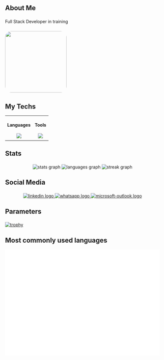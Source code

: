 <h2 align="left">About Me</h2>


###

<p align="left">Full Stack Developer in training</p>

###

<!--  <div align="left">
<img height="120" width="120" src="https://media0.giphy.com/media/v1.Y2lkPTc5MGI3NjExeW9uOHR3MjcwdHJraHh6NmV0NG9iMzA0MnFtc3c3d2M1YzRleTF2cSZlcD12MV9pbnRlcm5hbF9naWZfYnlfaWQmY3Q9Zw/xUA7bdpLxQhsSQdyog/giphy.webp"  />
</div> -->

<!-- <div align="left">
  <img height="120" width="120" 
src="https://media4.giphy.com/media/v1.Y2lkPTc5MGI3NjExNzBmY3pxbGY2NGdpYWRmbXBobGZ0NjZ3eHd2azJmamg3N20xOHE3bSZlcD12MV9pbnRlcm5hbF9naWZfYnlfaWQmY3Q9Zw/tuCFp8rod0x3O/giphy.gif"  />
</div> -->

<div align="left">
  <img height="200" width="200" 
    src="https://media0.giphy.com/media/v1.Y2lkPTc5MGI3NjExa2VkYnAyeHFucnF6cjhjOG83OWN1b2E5YmQ0cGQ1N2lscGU3ZWgwOSZlcD12MV9pbnRlcm5hbF9naWZfYnlfaWQmY3Q9Zw/wzWxTUiXRQDYc/giphy.gif"
    style="border-radius: 20px"
  />
</div>

<h2 align="left">My Techs</h2>

<table align="center">
  <tr>
    <td align="center">
      <h4>Languages</h4>
      <img src="https://skillicons.dev/icons?i=py,java,php,ts,js,html,css&perline=4" />
    </td>
    <td align="center">
      <h4>Tools</h4>
      <img src="https://skillicons.dev/icons?i=mongodb,mysql,postgres,aws,gcp,docker,nodejs,postman,react,notion&perline=5" />
    </td>
  </tr>
</table>


###

<h2 align="left">Stats</h2>

###

<div align="center">
  <img src="https://github-readme-stats.vercel.app/api?username=felipereira10&hide_title=false&hide_rank=false&show_icons=true&include_all_commits=true&count_private=true&disable_animations=false&theme=aura&locale=en&hide_border=false&order=1" height="150" alt="stats graph"  />
  <img src="https://github-readme-stats.vercel.app/api/top-langs?username=felipereira10&locale=en&hide_title=false&layout=compact&card_width=320&langs_count=5&theme=aura&hide_border=false&order=2" height="150" alt="languages graph"  />
  <img src="https://streak-stats.demolab.com?user=felipereira10&locale=en&mode=daily&theme=aura&hide_border=false&border_radius=5&order=3" height="140" alt="streak graph"  />
</div>

###

<h2 align="left">Social Media</h2>

###

<div align="center">
  <a href="https://www.linkedin.com/in/felipe-pereira-638370172/" target="_blank">
    <img src="https://raw.githubusercontent.com/maurodesouza/profile-readme-generator/master/src/assets/icons/social/linkedin/default.svg" width="52" height="40" alt="linkedin logo"  />
  </a>
  <a href="https://wa.me/5512992085449" target="_blank">
    <img src="https://raw.githubusercontent.com/maurodesouza/profile-readme-generator/master/src/assets/icons/social/whatsapp/default.svg" width="52" height="40" alt="whatsapp logo"  />
  </a>
  <a href="mailto:felipe.pereira99@outlook.com" target="_blank">
    <img src="https://raw.githubusercontent.com/maurodesouza/profile-readme-generator/master/src/assets/icons/social/microsoft-outlook/default.svg" width="52" height="40" alt="microsoft-outlook logo"  />
  </a>
</div>

###

<h2 align="left">Parameters</h2>

###

[![trophy](https://github-profile-trophy.vercel.app/?username=felipereira10&theme=onedark)](https://github.com/felipereira10/github-profile-trophy)

###

 <h2 align="left"> Most commonly used languages </h2>

  ![GitHub Metrics](https://raw.githubusercontent.com/felipereira10/felipereira10/main/metrics.svg)

